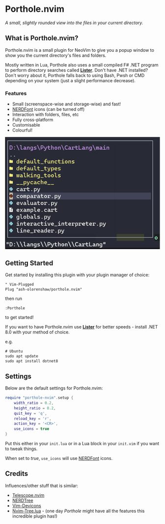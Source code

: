 # Porthole.nvim

_A small, slightly rounded view into the files in your current directory._

## What is Porthole.nvim?

Porthole.nvim is a small plugin for NeoVim to give you a popup window to show you the current directory's files and folders.

Mostly written in Lua, Porthole also uses a small compiled F# .NET program to perform directory searches called [**Lister**](https://github.com/Ash-Olorenshaw/Lister). Don't have .NET installed? 
Don't worry about it, Porthole falls back to using Bash, Pwsh or CMD depending on your system (just a slight performance decrease).

### Features 
 - Small (screenspace-wise and storage-wise) and fast!
 - [NERDFont](https://github.com/ryanoasis/nerd-fonts) icons (can be turned off)
 - Interaction with folders, files, etc
 - Fully cross-platform
 - Customisable
 - Colourful!

![Porthole.nvim in action](/Screenshots/main.png?raw=true "Porthole.nvim")

## Getting Started

Get started by installing this plugin with your plugin manager of choice:

```Vim
" Vim-Plugged
Plug "ash-olorenshaw/porthole.nvim"
```

then run
```Vim
:Porthole
```
to get started!

If you want to have Porthole.nvim use [**Lister**](https://github.com/Ash-Olorenshaw/Lister) for better speeds - install .NET 8.0 with your method of choice.

e.g.
```nu-script
# Ubuntu
sudo apt update
sudo apt install dotnet8
```

## Settings

Below are the default settings for Porthole.nvim:
```lua
require "porthole-nvim".setup {
	width_ratio = 0.2,
	height_ratio = 0.2,
	quit_key = 'q',
	reload_key = 'r',
	action_key = '<CR>',
	use_icons = true
}
```
Put this either in your `init.lua` or in a Lua block in your `init.vim` if you want to tweak things.

When set to *true*, `use_icons` will use [NERDFont](https://github.com/ryanoasis/nerd-fonts) icons.

## Credits

Influences/other stuff that is similar:

 - [Telescope.nvim](https://github.com/nvim-telescope/telescope.nvim)
 - [NERDTree](https://github.com/preservim/nerdtree)
 - [Vim-Devicons](https://github.com/ryanoasis/vim-devicons)
 - [Nvim-Tree.lua](https://github.com/nvim-tree/nvim-tree.lua) - (one day *Porthole* might have all the features this incredible plugin has!)
